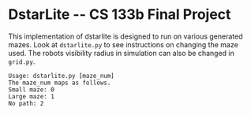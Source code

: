 # DstarLite -- CS 133b Final Project

This implementation of dstarlite is designed to run on various generated mazes. Look at `dstarlite.py` to see instructions on changing the
maze used. The robots visibility radius in simulation can also be changed in `grid.py`.

    Usage: dstarlite.py [maze_num]
    The maze_num maps as follows.
    Small maze: 0
    Large maze: 1
    No path: 2
